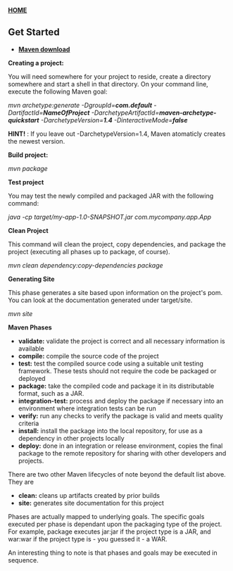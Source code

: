 [**HOME**](index.md)


## Get Started


* <a href="https://maven.apache.org/download.cgi" target="_blank">**Maven download**</a>

**Creating a project:**

You will need somewhere for your project to reside, create a directory somewhere and start a shell in that directory. On your command line, execute the following Maven goal:

_mvn archetype:generate -DgroupId=**com.default** -DartifactId=**NameOfProject** -DarchetypeArtifactId=**maven-archetype-quickstart** -DarchetypeVersion=**1.4** -DinteractiveMode=**false**_

**HINT!** : If you leave out -DarchetypeVersion=1.4, Maven atomaticly creates the newest version.

**Build project:**

_mvn package_

**Test project**

You may test the newly compiled and packaged JAR with the following command:

_java -cp target/my-app-1.0-SNAPSHOT.jar com.mycompany.app.App_

**Clean Project**

This command will clean the project, copy dependencies, and package the project (executing all phases up to package, of course).

_mvn clean dependency:copy-dependencies package_

**Generating Site**

This phase generates a site based upon information on the project's pom. You can look at the documentation generated under target/site.

_mvn site_

**Maven Phases**
* **validate:** validate the project is correct and all necessary information is available
* **compile:** compile the source code of the project
* **test:** test the compiled source code using a suitable unit testing framework. These tests should not require the code be packaged or deployed
* **package:** take the compiled code and package it in its distributable format, such as a JAR.
* **integration-test:** process and deploy the package if necessary into an environment where integration tests can be run
* **verify:** run any checks to verify the package is valid and meets quality criteria
* **install:** install the package into the local repository, for use as a dependency in other projects locally
* **deploy:** done in an integration or release environment, copies the final package to the remote repository for sharing with other   developers and projects.

There are two other Maven lifecycles of note beyond the default list above. They are

* **clean:** cleans up artifacts created by prior builds
* **site:** generates site documentation for this project

Phases are actually mapped to underlying goals. The specific goals executed per phase is dependant upon the packaging type of the project. For example, package executes jar:jar if the project type is a JAR, and war:war if the project type is - you guessed it - a WAR.

An interesting thing to note is that phases and goals may be executed in sequence.


